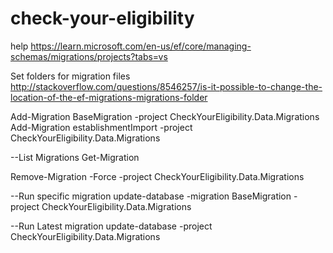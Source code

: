 # check-your-eligibility

help https://learn.microsoft.com/en-us/ef/core/managing-schemas/migrations/projects?tabs=vs

Set folders for migration files
http://stackoverflow.com/questions/8546257/is-it-possible-to-change-the-location-of-the-ef-migrations-migrations-folder

Add-Migration BaseMigration -project CheckYourEligibility.Data.Migrations
Add-Migration establishmentImport -project CheckYourEligibility.Data.Migrations

--List Migrations
Get-Migration

Remove-Migration -Force -project CheckYourEligibility.Data.Migrations

--Run specific migration
update-database -migration BaseMigration -project CheckYourEligibility.Data.Migrations

--Run Latest migration
update-database -project CheckYourEligibility.Data.Migrations
